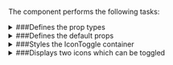 The component performs the following tasks:

<details>
	<summary>###Defines the prop types

</summary>
* The first, active by default icon

* The second, inactive by default icon

* The component status

</details>

<details>
	<summary>###Defines the default props

</summary>
</details>

<details>
	<summary>###Styles the IconToggle container

</summary>
</details>

<details>
	<summary>###Displays two icons which can be toggled

</summary>
</details>


